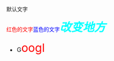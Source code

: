 <!DOCTYPE html>
<html>
 <head>
  <meta charset="utf-8">
  <title></title>
  <style>
   .text-yellow{
    color: red;
   }
   .font16{
    font-size: 16px;
   }
   .font30{
    font-size: 30px;
   }
   p{
    color: red;
   }
   span{
    color: blue;
   }
   em{
    color: aqua;
    font-size: 30px;
   }
  </style>
 </head>
 <body>
  <div>默认文字</div>
       <p>红色的文字<span>蓝色的文字</span><strong><em>改变地方</em></strong></p >
    <ul class="font16">
     <li>G<span class="font30 text-yellow">oogl</span></li>
    </ul>
 </body>
</html>
